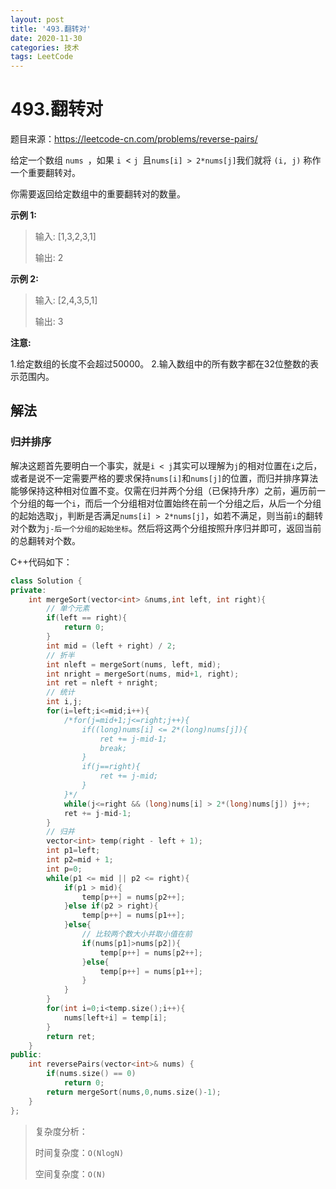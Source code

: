 ```yaml
---
layout: post
title: '493.翻转对'
date: 2020-11-30
categories: 技术
tags: LeetCode
---
```


# 493.翻转对

题目来源：https://leetcode-cn.com/problems/reverse-pairs/

给定一个数组 `nums `，如果 `i `< `j `且` nums[i] > 2*nums[j] `我们就将 `(i, j)` 称作一个重要翻转对。

你需要返回给定数组中的重要翻转对的数量。

**示例 1:**

> 输入: [1,3,2,3,1]
>
> 输出: 2

**示例 2:**

> 输入: [2,4,3,5,1]
>
> 输出: 3

**注意:**

1.给定数组的长度不会超过50000。
2.输入数组中的所有数字都在32位整数的表示范围内。

## 解法

### 归并排序

解决这题首先要明白一个事实，就是`i < j`其实可以理解为`j`的相对位置在`i`之后，或者是说不一定需要严格的要求保持`nums[i]`和`nums[j]`的位置，而归并排序算法能够保持这种相对位置不变。仅需在归并两个分组（已保持升序）之前，遍历前一个分组的每一个`i`，而后一个分组相对位置始终在前一个分组之后，从后一个分组的起始选取`j`，判断是否满足`nums[i] > 2*nums[j]`，如若不满足，则当前`i`的翻转对个数为`j-后一个分组的起始坐标`。然后将这两个分组按照升序归并即可，返回当前的总翻转对个数。

C++代码如下：

```c++
class Solution {
private:
    int mergeSort(vector<int> &nums,int left, int right){
        // 单个元素
        if(left == right){
            return 0;
        }
        int mid = (left + right) / 2;
        // 折半
        int nleft = mergeSort(nums, left, mid);
        int nright = mergeSort(nums, mid+1, right);
        int ret = nleft + nright;
        // 统计
        int i,j;
        for(i=left;i<=mid;i++){
            /*for(j=mid+1;j<=right;j++){
                if((long)nums[i] <= 2*(long)nums[j]){
                    ret += j-mid-1;
                    break;
                }
                if(j==right){
                    ret += j-mid;
                }
            }*/
            while(j<=right && (long)nums[i] > 2*(long)nums[j]) j++;
            ret += j-mid-1;
        }
        // 归并
        vector<int> temp(right - left + 1);
        int p1=left;
        int p2=mid + 1;
        int p=0;
        while(p1 <= mid || p2 <= right){
            if(p1 > mid){
                temp[p++] = nums[p2++];
            }else if(p2 > right){
                temp[p++] = nums[p1++];
            }else{
                // 比较两个数大小并取小值在前
                if(nums[p1]>nums[p2]){
                    temp[p++] = nums[p2++];
                }else{
                    temp[p++] = nums[p1++];
                }
            }
        }
        for(int i=0;i<temp.size();i++){
            nums[left+i] = temp[i];
        }
        return ret;
    }
public:
    int reversePairs(vector<int>& nums) {
        if(nums.size() == 0)
            return 0;
        return mergeSort(nums,0,nums.size()-1);
    }
};
```

> 复杂度分析：
>
> 时间复杂度：`O(NlogN)`
>
> 空间复杂度：`O(N)`